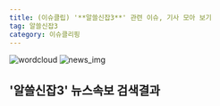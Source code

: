 ```yaml
---
title: (이슈클립) '**알쓸신잡3**' 관련 이슈, 기사 모아 보기
tag: 알쓸신잡3
category: 이슈클리핑
---
```

![wordcloud](https://s3.ap-northeast-2.amazonaws.com/lyrics101-wordcloud/2018-09-21-1537530007.png)
![news_img](https://user-images.githubusercontent.com/42597476/44507050-1206f400-a6e4-11e8-8d98-7ffbfebb353f.png)
## **'**알쓸신잡3**'** 뉴스속보 검색결과

